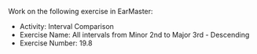 Work on the following exercise in EarMaster:
- Activity: Interval Comparison
- Exercise Name: All intervals from Minor 2nd to Major 3rd - Descending
- Exercise Number: 19.8
